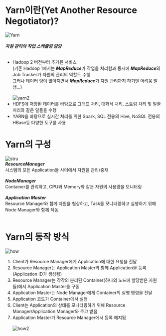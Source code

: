 # Yarn이란(Yet Another Resource Negotiator)?

![Yarn](https://images.velog.io/images/sanspareilsmyn/post/4884e538-a2ea-4d69-bbf5-8867d7fd67b2/image.png)<br><br>
***자원 관리와 작업 스케쥴링 담당***<br><br>
- Hadoop 2 버전부터 추가된 서비스<br>
(기존 Hadoop 1에서는 ***MapReduce***가 작업을 처리함과 동시에 ***MapReduce***의 Job Tracker가 자원의 관리의 역할도 수행<br> 그러나 데이터 양이 많아지면서 ***MapReduce***가 자원 관리까지 하기엔 어려움 발생...)<br><br>
![yarn2](https://img1.daumcdn.net/thumb/R1280x0/?scode=mtistory2&fname=https%3A%2F%2Fblog.kakaocdn.net%2Fdn%2FdY5446%2FbtqVuhsIGCO%2FrJHnz0lXFIPYfDftv8Umc1%2Fimg.png)<br>
- HDFS에 저장된 데이터를 바탕으로 그래프 처리, 대화식 처리, 스트림 처리 및 일괄 처리와 같은 일들을 수행<br>
- YARN을 바탕으로 실시간 처리를 위한 Spark, SQL 전용의 Hive, NoSQL 전용의 HBase등 다양한 도구를 사용<br>

# Yarn의 구성<br>
![stru](https://img1.daumcdn.net/thumb/R1280x0/?scode=mtistory2&fname=https%3A%2F%2Fblog.kakaocdn.net%2Fdn%2FbwXQ6k%2FbtqVvODO28B%2FkK0yROyby7cOgaY4rkqlFk%2Fimg.png)<br>
***ResourceManager***<br>
시스템의 모든 Application들 사이에서 자원을 관리/중재<br><br>
***NodeManager***<br>
Container를 관리하고, CPU와 Memory와 같은 자원의 사용량을 모니터링<br><br>
***Application Master***<br>
Resource Manager와 함께 자원을 협상하고, Task를 모니터링하고 실행하기 위해 Node Manager와 함께 작동<br><br>

# Yarn의 동작 방식
![how](https://img1.daumcdn.net/thumb/R1280x0/?scode=mtistory2&fname=https%3A%2F%2Fblog.kakaocdn.net%2Fdn%2FbgaZp1%2FbtqVuhsJBp5%2FD6HMNGVPIYnYJkJu4g1Zf1%2Fimg.png)<br>
1) Client가 Resource Manager에게 Application에 대한 요청을 전달
2) Resource Manager는 Application Master와 함께 Application을 등록 (Application ID가 생성됨)
3) Resource Manager는 각각의 분리된 Container(하나의 노드에 할당받은 자원들)에서 Application Master를 구동
4) Application Master는 Node Manager에게 Container의 실행 명령을 전달
5) Application 코드가 Container에서 실행
6) Client는 Application의 상태를 모니터링하기 위해 Resource Manager/Application Manager와 주고 받음
7) Application Master가 Resource Manager에서 등록 해지됨<br><br>
![how2](https://dataonair.or.kr/publishing/img/dbguide/bigdata_technology/315_bigdata_03.gif)
